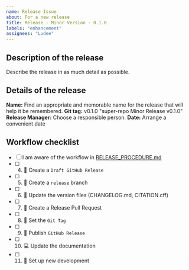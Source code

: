 ```yaml
---
name: Release Issue
about: For a new release
title: Release - Minor Version - 0.1.0
labels: "enhancement"
assignees: "Ludee"
---
```


## Description of the release

Describe the release in as much detail as possible.

## Details of the release

**Name:** Find an appropriate and memorable name for the release that will help it be remembered.
**Git tag:** v0.1.0 "super-repo Minor Release v0.1.0"
**Release Manager:** Choose a responsible person.
**Date:** Arrange a convenient date

## Workflow checklist

- [ ] I am aware of the workflow in [RELEASE_PROCEDURE.md](https://github.com/rl-institut/super-repo/blob/production/RELEASE_PROCEDURE.md)
- [ ] 4. 🐙 Create a `Draft GitHub Release`
- [ ] 5. 💠 Create a `release` branch
- [ ] 6. 📝 Update the version files (CHANGELOG.md, CITATION.cff)
- [ ] 7. 🐙 Create a Release Pull Request
- [ ] 8. 💠 Set the `Git Tag`
- [ ] 9. 🐙 Publish `GitHub Release`
- [ ] 10. 💻 Update the documentation
- [ ] 11. 🐙 Set up new development

